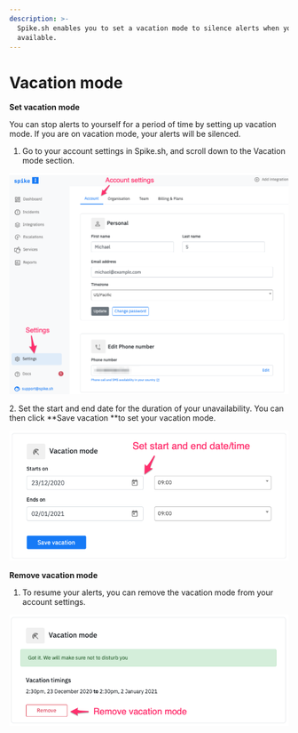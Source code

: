 ```yaml
---
description: >-
  Spike.sh enables you to set a vacation mode to silence alerts when you are not
  available.
---
```


# Vacation mode

**Set vacation mode**

You can stop alerts to yourself for a period of time by setting up vacation mode. If you are on vacation mode, your alerts will be silenced. 

1. Go to your account settings in Spike.sh, and scroll down to the Vacation mode section.

![](<../.gitbook/assets/Spike_vacation 1.png>)

2\. Set the start and end date for the duration of your unavailability. You can then click **Save vacation **to set your vacation mode.

![](<../.gitbook/assets/Spike_vacation 2.png>)

**Remove vacation mode**

1. To resume your alerts, you can remove the vacation mode from your account settings.

![](<../.gitbook/assets/Spike_vacation 3.png>)
